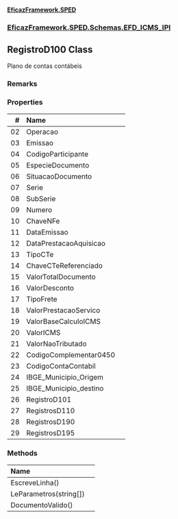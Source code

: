 #### [EficazFramework.SPED](EficazFrameworkSPED.md 'EficazFramework SPED')
### [EficazFramework.SPED.Schemas.EFD_ICMS_IPI](EficazFramework.SPED.Schemas.EFD_ICMS_IPI.md 'EficazFramework.SPED.Schemas.EFD_ICMS_IPI')

## RegistroD100 Class

Plano de contas contábeis

### Remarks
### Properties

| # | Name | |
| ---: | :--- | :--- |
| 02 | Operacao |  |
| 03 | Emissao |  |
| 04 | CodigoParticipante |  |
| 05 | EspecieDocumento |  |
| 06 | SituacaoDocumento |  |
| 07 | Serie |  |
| 08 | SubSerie |  |
| 09 | Numero |  |
| 10 | ChaveNFe |  |
| 11 | DataEmissao |  |
| 12 | DataPrestacaoAquisicao |  |
| 13 | TipoCTe |  |
| 14 | ChaveCTeReferenciado |  |
| 15 | ValorTotalDocumento |  |
| 16 | ValorDesconto |  |
| 17 | TipoFrete |  |
| 18 | ValorPrestacaoServico |  |
| 19 | ValorBaseCalculoICMS |  |
| 20 | ValorICMS |  |
| 21 | ValorNaoTributado |  |
| 22 | CodigoComplementar0450 |  |
| 23 | CodigoContaContabil |  |
| 24 | IBGE_Municipio_Origem |  |
| 25 | IBGE_Municipio_destino |  |
| 26 | RegistroD101 |  |
| 27 | RegistrosD110 |  |
| 28 | RegistrosD190 |  |
| 29 | RegistrosD195 |  |
### Methods

| Name | |
| :--- | :--- |
| EscreveLinha() |  |
| LeParametros(string[]) |  |
| DocumentoValido() |  |
